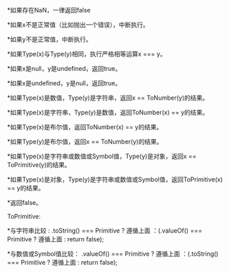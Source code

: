 *如果存在NaN，一律返回false

*如果x不是正常值（比如抛出一个错误），中断执行。

*如果y不是正常值，中断执行。

*如果Type(x)与Type(y)相同，执行严格相等运算x === y。

*如果x是null，y是undefined，返回true。

*如果x是undefined，y是null，返回true。

*如果Type(x)是数值，Type(y)是字符串，返回x == ToNumber(y)的结果。

*如果Type(x)是字符串，Type(y)是数值，返回ToNumber(x) == y的结果。

*如果Type(x)是布尔值，返回ToNumber(x) == y的结果。

*如果Type(y)是布尔值，返回x == ToNumber(y)的结果。

*如果Type(x)是字符串或数值或Symbol值，Type(y)是对象，返回x == ToPrimitive(y)的结果。

*如果Type(x)是对象，Type(y)是字符串或数值或Symbol值，返回ToPrimitive(x) == y的结果。

*返回false。



ToPrimitive: 

*与字符串比较  :   .toString() === Primitive ? 遵循上面 ：(.valueOf() === Primitive ? 遵循上面 : return false);

*与数值或Symbol值比较：  .valueOf() === Primitive ? 遵循上面 ：(.toString() === Primitive ? 遵循上面 : return false);



